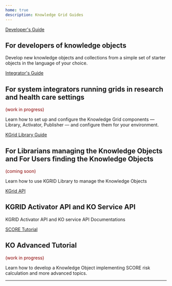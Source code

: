 ```yaml
---
home: true
description: Knowledge Grid Guides
---
```


<div class="features">
  <div class="feature">
    <div class="action hero">
          <a href="developer/" class="nav-link action-button">Developer's Guide</a>
    </div>    
    <h2>For developers of knowledge objects</h2>
    <p>Develop new knowledge objects and collections from a simple set of starter objects in the language of your choice.</p>
  </div>
  <div class="feature">
    <div class="action hero">
        <a href="integrator/" class="nav-link action-button">Integrator's Guide</a>
    </div>    
    <h2>For system integrators running grids in research and health care settings</h2>
    <p style="color: darkred;">(work in progress)</p>
    <p>Learn how to set up and configure the Knowledge Grid components — Library, Activator, Publisher — and configure them for your environment.</p>
  </div>
  <div class="feature">
    <div class="action hero">
        <a href="comingsoon.html" class="nav-link action-button">KGrid Library Guide</a>
    </div>    
    <h2>For Librarians managing the Knowledge Objects and For Users finding the Knowledge Objects</h2>
    <p style="color: darkred;">(coming soon)</p>
    <p>Learn how to use KGRID Library to manage the Knowledge Objects</p>
  </div>
  <div class="feature">
    <div class="action hero">
        <a href="api/" class="nav-link action-button">KGrid API</a>
    </div>    
    <h2>KGRID Activator API and KO Service API</h2>
    <p>KGRID Activator API and KO service API Documentations</p>
  </div>
  <div class="feature">
    <div class="action hero">
      <a href="tutorial/" class="nav-link action-button">SCORE Tutorial</a>
    </div>    
    <h2>KO Advanced Tutorial</h2>
    <p style="color: darkred;">(work in progress)</p>
    <p>Learn how to develop a Knowledge Object implementing SCORE risk calculation and more advanced topics.</p>
  </div>
</div>

----
